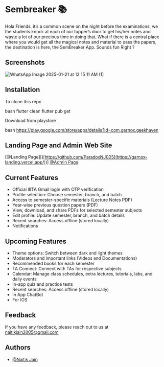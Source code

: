 # Sembreaker 📚

Hola Friends, it’s a common scene on the night before the examinations, we the students knock at each of our topper’s door to get his/her notes and waste a lot of our precious time in doing that. What if there is a central place where you would get all the magical notes and material to pass the papers, the destination is here, the SemBreaker App. Sounds fun Right ?




## Screenshots

![WhatsApp Image 2025-01-21 at 12 15 11 AM (1)](https://github.com/user-attachments/assets/4b36d934-4e3f-4f2c-bac3-88f50725eb7a)


## Installation

To clone this repo

bash
  flutter clean
  flutter pub get


Download from playstore

bash
  https://play.google.com/store/apps/details?id=com.garnox.geekhaven

## Landing Page and Admin Web Site


  [@Landing Page][([https://github.com/ParadoxNJ005](https://garnox-landing.vercel.app/))]
  [@Admin Page]([https://github.com/ParadoxNJ005](https://garnox-web.vercel.app/))


    
## Current Features

- Official IIITA Gmail login with OTP verification
- Profile selection: Choose semester, branch, and batch
- Access to semester-specific materials (Lecture Notes PDF)
- Year-wise previous question papers (PDF)
- View, download, and share PDFs for selected semester subjects
- Edit profile: Update semester, branch, and batch details
- Recent searches: Access offline (stored locally)
- Notifications

## Upcoming Features

- Theme options: Switch between dark and light themes
- Moderators and important links (Videos and Documentations)
- Recommended books for each semester
- TA Connect: Connect with TAs for respective subjects
- Calendar: Manage class schedules, extra lectures, tutorials,    labs, and daily events
- In-app quiz and practice tests
- Recent searches: Access offline (stored locally)
- In App ChatBot
- For IOS

## Feedback

If you have any feedback, please reach out to us at naitikjain2005@gmail.com


## Authors

- [@Naitik Jain](https://github.com/ParadoxNJ005)

